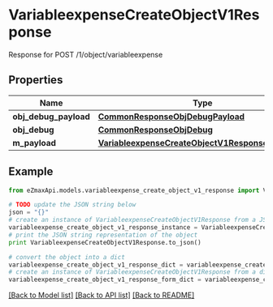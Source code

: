 # VariableexpenseCreateObjectV1Response

Response for POST /1/object/variableexpense

## Properties

Name | Type | Description | Notes
------------ | ------------- | ------------- | -------------
**obj_debug_payload** | [**CommonResponseObjDebugPayload**](CommonResponseObjDebugPayload.md) |  | 
**obj_debug** | [**CommonResponseObjDebug**](CommonResponseObjDebug.md) |  | [optional] 
**m_payload** | [**VariableexpenseCreateObjectV1ResponseMPayload**](VariableexpenseCreateObjectV1ResponseMPayload.md) |  | 

## Example

```python
from eZmaxApi.models.variableexpense_create_object_v1_response import VariableexpenseCreateObjectV1Response

# TODO update the JSON string below
json = "{}"
# create an instance of VariableexpenseCreateObjectV1Response from a JSON string
variableexpense_create_object_v1_response_instance = VariableexpenseCreateObjectV1Response.from_json(json)
# print the JSON string representation of the object
print VariableexpenseCreateObjectV1Response.to_json()

# convert the object into a dict
variableexpense_create_object_v1_response_dict = variableexpense_create_object_v1_response_instance.to_dict()
# create an instance of VariableexpenseCreateObjectV1Response from a dict
variableexpense_create_object_v1_response_form_dict = variableexpense_create_object_v1_response.from_dict(variableexpense_create_object_v1_response_dict)
```
[[Back to Model list]](../README.md#documentation-for-models) [[Back to API list]](../README.md#documentation-for-api-endpoints) [[Back to README]](../README.md)


